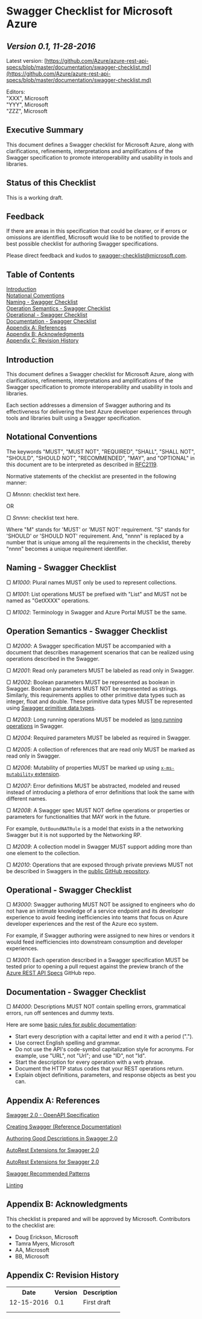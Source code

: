 # Swagger Checklist for Microsoft Azure #

*Version 0.1, 11-28-2016*
----------
Latest version: [https://github.com/Azure/azure-rest-api-specs/blob/master/documentation/swagger-checklist.md](https://github.com/Azure/azure-rest-api-specs/blob/master/documentation/swagger-checklist.md)

Editors:</br>
"XXX", Microsoft</br>
"YYY", Microsoft</br>
"ZZZ", Microsoft


## Executive Summary ##

This document defines a Swagger checklist for Microsoft Azure, along with clarifications, refinements, interpretations and amplifications of the Swagger specification to promote interoperability and usability in tools and libraries.

## Status of this Checklist ##

This is a working draft.

## Feedback ##

If there are areas in this specification that could be clearer, or if errors or omissions are identified, Microsoft would like to be notified to provide the best possible checklist for authoring Swagger specifications.

Please direct feedback and kudos to [swagger-checklist@microsoft.com](mailto:swagger-checklist@microsoft.com).

## Table of Contents ##

[Introduction](#introduction)</br>
[Notational Conventions](#notational-conventions)</br>
[Naming - Swagger Checklist](#naming---swagger-checklist)</br>
[Operation Semantics - Swagger Checklist](#operation-semantics---swagger-checklist)</br>
[Operational - Swagger Checklist](#operation-semantics---swagger-checklist)</br>
[Documentation - Swagger Checklist](#documentation---swagger-checklist)</br>
[Appendix A: References](#appendix-a-references)</br>
[Appendix B: Acknowledgments](#appendix-b-acknowledgments)</br>
[Appendix C: Revision History](#appendix-c-revision-history)

## Introduction ##

This document defines a Swagger checklist for Microsoft Azure, along with clarifications, refinements, interpretations and amplifications of the Swagger specification to promote interoperability and usability in tools and libraries.

Each section addresses a dimension of Swagger authoring and its effectiveness for delivering the best Azure developer experiences through tools and libraries built using a Swagger specification.

## Notational Conventions ##
The keywords "MUST", "MUST NOT", "REQUIRED", "SHALL", "SHALL NOT", "SHOULD", "SHOULD NOT", "RECOMMENDED", "MAY", and "OPTIONAL" in this document are to be interpreted as described in [RFC2119](http://www.ietf.org/rfc/rfc2119.txt).

Normative statements of the checklist are presented in the following manner:

&#x25a2; *Mnnnn*: checklist text here.

OR

&#x25a2; *Snnnn*: checklist text here.

Where "M" stands for 'MUST' or 'MUST NOT' requirement. "S" stands for 'SHOULD' or 'SHOULD NOT' requirement. And, "nnnn" is replaced by a number that is unique among all the requirements in the checklist, thereby "nnnn" becomes a unique requirement identifier.


## Naming - Swagger Checklist ##

&#x25a2; *M1000*: Plural names MUST only be used to represent collections.

&#x25a2; *M1001*: List operations MUST be prefixed with "List" and MUST not be named as "GetXXXX" operations.

&#x25a2; *M1002*: Terminology in Swagger and Azure Portal MUST be the same.



## Operation Semantics - Swagger Checklist ##

&#x25a2; *M2000*: A Swagger specification MUST be accompanied with a document that describes management scenarios that can be realized using operations described in the Swagger.

&#x25a2; *M2001*: Read only parameters MUST be labeled as read only in Swagger.

&#x25a2; *M2002*: Boolean parameters MUST be represented as boolean in Swagger. Boolean parameters MUST NOT be represented as strings. Similarly, this requirements applies to other primitive data types such as integer, float and double. These primitive data types MUST be represented using [Swagger primitive data types](https://github.com/OAI/OpenAPI-Specification/blob/master/versions/2.0.md#data-types).

&#x25a2; *M2003*: Long running operations MUST be modeled as [long running operations](https://github.com/Azure/azure-rest-api-specs/blob/master/documentation/creating-swagger.md#longrunning) in Swagger.

&#x25a2; *M2004*: Required parameters MUST be labeled as required in Swagger.

&#x25a2; *M2005*: A collection of references that are read only MUST be marked as read only in Swagger.

&#x25a2; *M2006*: Mutability of properties MUST be marked up using [`x-ms-mutability` extension](https://github.com/Azure/autorest/tree/master/docs/extensions#x-ms-mutability).

&#x25a2; *M2007*: Error definitions MUST be abstracted, modeled and reused instead of introducing a plethora of error definitions that look the same with different names.

&#x25a2; *M2008*: A Swagger spec MUST NOT define operations or properties or parameters for functionalities that MAY work in the future.

For example, `OutBoundNATRule` is a model that exists in a the networking Swagger but it is not supported by the Networking RP.

&#x25a2; *M2009*: A collection model in Swagger MUST support adding more than one element to the collection.

&#x25a2; *M2010*: Operations that are exposed through private previews MUST not be described in Swaggers in the [public GitHub repository](https://github.com/Azure/azure-rest-api-specs).


## Operational - Swagger Checklist ##

&#x25a2; *M3000*: Swagger authoring MUST NOT be assigned to engineers who do not have an intimate knowledge of a service endpoint and its developer experience to avoid feeding inefficiencies into teams that focus on Azure developer experiences and the rest of the Azure eco system.

For example, if Swagger authoring were assigned to new hires or vendors it would feed inefficiencies into downstream consumption and developer experiences.

&#x25a2; *M3001*: Each operation described in a Swagger specification MUST be tested prior to opening a pull request against the preview branch of the [Azure REST API Specs](https://github.com/azure/azure-rest-api-specs/) GitHub repo.

## Documentation - Swagger Checklist ##

&#x25a2; *M4000*: Descriptions MUST NOT contain spelling errors, grammatical errors, run off sentences and dummy texts.

Here are some [basic rules for public documentation](https://github.com/Azure/azure-rest-api-specs/blob/master/documentation/swagger-authoring-descriptions.md#basic-rules-for-public-docs-descriptions):

- Start every description with a capital letter and end it with a period (".").
- Use correct English spelling and grammar.
- Do not use the API's code-symbol capitalization style for acronyms. For example, use "URL", not "Url"; and use "ID", not "Id".
- Start the description for every operation with a verb phrase.
- Document the HTTP status codes that your REST operations return.
- Explain object definitions, parameters, and response objects as best you can.

## Appendix A: References ##

[Swagger 2.0 - OpenAPI Specification](https://github.com/OAI/OpenAPI-Specification/blob/master/versions/2.0.md)

[Creating Swagger (Reference Documentation)](https://github.com/Azure/azure-rest-api-specs/blob/master/documentation/creating-swagger.md)

[Authoring Good Descriptions in Swagger 2.0](https://github.com/Azure/azure-rest-api-specs/blob/master/documentation/swagger-authoring-descriptions.md)

[AutoRest Extensions for Swagger 2.0](https://github.com/Azure/azure-rest-api-specs/blob/master/documentation/swagger-extensions.md)

[AutoRest Extensions for Swagger 2.0](https://github.com/Azure/autorest/tree/master/docs/extensions)

[Swagger Recommended Patterns](https://github.com/Azure/azure-rest-api-specs/blob/master/documentation/swagger-good-patterns.md)

[Linting](https://github.com/Azure/azure-rest-api-specs/blob/master/documentation/linter.md)

## Appendix B: Acknowledgments ##

This checklist is prepared and will be approved by Microsoft. Contributors to the checklist are:

- Doug Erickson, Microsoft
- Tamra Myers, Microsoft
- AA, Microsoft
- BB, Microsoft

## Appendix C: Revision History ##

<table>
  <tr>
    <th>Date</th>
    <th>Version</th>
    <th>Description</th>
  </tr>
  <tr>
    <td>12-15-2016</td>
    <td>0.1</td>
    <td>First draft</td>
  </tr>
  <tr>
    <td></td>
    <td></td>
    <td></td>
  </tr>
  <tr>
    <td></td>
    <td></td>
    <td></td>
  </tr>
</table>
